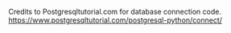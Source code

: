 Credits to Postgresqltutorial.com for database connection code.
https://www.postgresqltutorial.com/postgresql-python/connect/